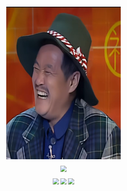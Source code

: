 <p align="center"><img src="1.jpg" width="300px" height="400px"></p>
<p align="center"> 
  <a href="https://github.com/Timwood0x10"><img src="https://img.shields.io/github/followers/felixfaisal?label=follow&color=white&style=for-the-badge&logo=github"></a>  
</p>
<p align="center"> 
  <img src="https://img.shields.io/static/v1?label=Linux%20Foundation%20Mentee&message=FD.io%20VPP&color=red&style=for-the-badge">
  <img src="https://img.shields.io/static/v1?label=MLH%20Fellow&message=2021%20spring&color=yellow&style=for-the-badge">
  <img src="https://img.shields.io/static/v1?label=FOSSEE%20Fellow&message=2020&color=orange&style=for-the-badge">
</p>

